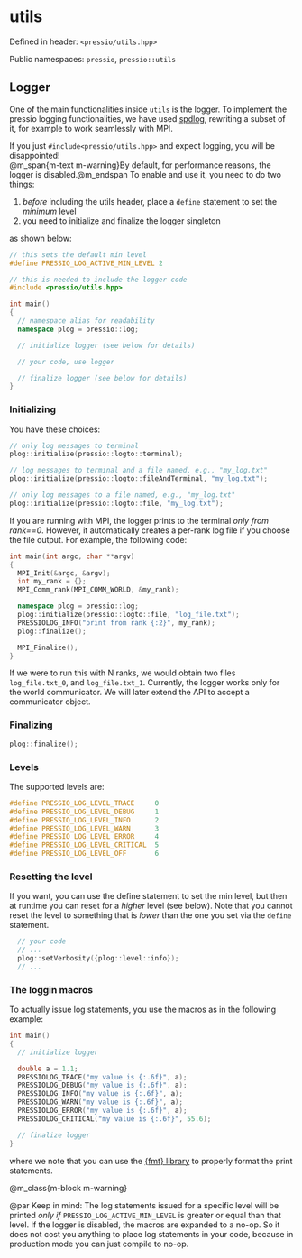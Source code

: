 
# utils

Defined in header: `<pressio/utils.hpp>`

Public namespaces: `pressio`, `pressio::utils`


## Logger

One of the main functionalities inside `utils` is the logger.
To implement the pressio logging functionalities, we have used [spdlog](https://github.com/gabime/spdlog),
rewriting a subset of it, for example to work seamlessly with MPI.

If you just `#include<pressio/utils.hpp>` and expect logging, you will be disappointed!<br/>
@m_span{m-text m-warning}By default, for performance reasons, the logger is disabled.@m_endspan
To enable and use it, you need to do two things:
1. *before* including the utils header, place a `define` statement to set the *minimum* level
2. you need to initialize and finalize the logger singleton

as shown below:

```cpp
// this sets the default min level
#define PRESSIO_LOG_ACTIVE_MIN_LEVEL 2

// this is needed to include the logger code
#include <pressio/utils.hpp>

int main()
{
  // namespace alias for readability
  namespace plog = pressio::log;

  // initialize logger (see below for details)

  // your code, use logger

  // finalize logger (see below for details)
}
```

### Initializing

You have these choices:

```cpp
// only log messages to terminal
plog::initialize(pressio::logto::terminal);

// log messages to terminal and a file named, e.g., "my_log.txt"
plog::initialize(pressio::logto::fileAndTerminal, "my_log.txt");

// only log messages to a file named, e.g., "my_log.txt"
plog::initialize(pressio::logto::file, "my_log.txt");
```

If you are running with MPI, the logger prints to the terminal *only from rank==0*.
However, it automatically creates a per-rank log file if you choose the file output.
For example, the following code:

```cpp
int main(int argc, char **argv)
{
  MPI_Init(&argc, &argv);
  int my_rank = {};
  MPI_Comm_rank(MPI_COMM_WORLD, &my_rank);

  namespace plog = pressio::log;
  plog::initialize(pressio::logto::file, "log_file.txt");
  PRESSIOLOG_INFO("print from rank {:2}", my_rank);
  plog::finalize();

  MPI_Finalize();
}
```

If we were to run this with N ranks, we would obtain two
files `log_file.txt_0`, and `log_file.txt_1`.
Currently, the logger works only for the world communicator.
We will later extend the API to accept a communicator object.


### Finalizing

```cpp
plog::finalize();
```


### Levels

The supported levels are:

```cpp
#define PRESSIO_LOG_LEVEL_TRACE		0
#define PRESSIO_LOG_LEVEL_DEBUG		1
#define PRESSIO_LOG_LEVEL_INFO		2
#define PRESSIO_LOG_LEVEL_WARN		3
#define PRESSIO_LOG_LEVEL_ERROR		4
#define PRESSIO_LOG_LEVEL_CRITICAL	5
#define PRESSIO_LOG_LEVEL_OFF		6
```

### Resetting the level

If you want, you can use the define statement to set the min level,
but then at runtime you can reset for a *higher* level (see below).
Note that you cannot reset the level to something that is *lower* than the
one you set via the `define` statement.

```cpp
  // your code
  // ...
  plog::setVerbosity({plog::level::info});
  // ...
```


### The loggin macros

To actually issue log statements, you use the macros as in the following example:

```cpp
int main()
{
  // initialize logger

  double a = 1.1;
  PRESSIOLOG_TRACE("my value is {:.6f}", a);
  PRESSIOLOG_DEBUG("my value is {:.6f}", a);
  PRESSIOLOG_INFO("my value is {:.6f}", a);
  PRESSIOLOG_WARN("my value is {:.6f}", a);
  PRESSIOLOG_ERROR("my value is {:.6f}", a);
  PRESSIOLOG_CRITICAL("my value is {:.6f}", 55.6);

  // finalize logger
}
```

where we note that you can use the [{fmt} library](https://github.com/fmtlib/fmt)
to properly format the print statements.

@m_class{m-block m-warning}

@par Keep in mind:
The log statements issued for a specific level will be printed
*only if* `PRESSIO_LOG_ACTIVE_MIN_LEVEL` is greater or equal than that level.
If the logger is disabled, the macros are expanded to a no-op.
So it does not cost you anything to place log statements in your code,
because in production mode you can just compile to no-op.
